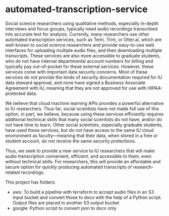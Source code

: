 # automated-transcription-service

Social science researchers using qualitative methods, especially in-depth interviews and focus groups, typically need audio recordings transcribed into accurate text for analysis. Currently, many researchers use other automated transcription services, such as Temi, Trint, or Otter.ai, which are well-known to social science researchers and provide easy-to-use web interfaces for uploading multiple audio files, and then downloading multiple transcripts. These services are also more accessible to graduate students, who do not have internal departmental account numbers for billing and typically pay out-of-pocket for these external services. However, these services come with important data security concerns. Most of these services do not provide the kinds of security documentation required for IU data steward approval, and none have signed a Business Associate Agreement with IU, meaning that they are not approved for use with HIPAA-protected data.

We believe that cloud machine learning APIs provides a powerful alternative to IU researchers. Thus far, social scientists have not made full use of this option, in part, we believe, because using these services efficiently requires additional technical skills that many social scientists do not have, and/or do not have time to learn. Other social scientists, especially graduate students, have used these services, but do not have access to the same IU cloud environment as faculty—meaning that their data, when stored in a free or student account, do not receive the same security protections. 

Thus, we seek to provide a new service to IU researchers that will make audio transcription convenient, efficient, and accessible to them, even without technical skills. For researchers, this will provide an affordable and secure option for quickly producing automated transcripts of research-related recordings.

This project has folders:
* aws: To build a pipeline with terraform to accept audio files in an S3 input bucket and convert those to docx with the help of a Python script. Output files are placed in another S3 output bucket
* google: Python script to convert json to docx only
